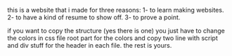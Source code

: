 this is a website that i made for three reasons:
1- to learn making websites.
2- to have a kind of resume to show off.
3- to prove a point.

if you want to copy the structure (yes there is one) you just have to change the colors in css file root part for the colors and copy two line with script and div stuff for the header in each file. the rest is yours.
